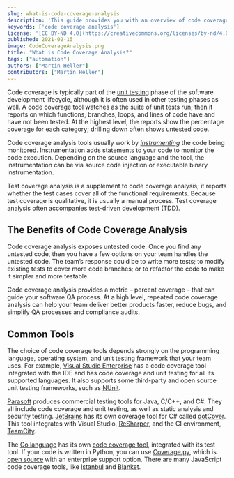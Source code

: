```yaml
---
slug: what-is-code-coverage-analysis
description: 'This guide provides you with an overview of code coverage analysis, a method of exposing untested code which provides a metric that your QA team can use to improve.'
keywords: ['code coverage analysis']
license: '[CC BY-ND 4.0](https://creativecommons.org/licenses/by-nd/4.0)'
published: 2021-02-15
image: CodeCoverageAnalysis.png
title: "What is Code Coverage Analysis?"
tags: ["automation"]
authors: ["Martin Heller"]
contributors: ["Martin Heller"]
---
```

Code coverage is typically part of the [unit testing](/docs/guides/what-is-unit-testing/) phase of the software development lifecycle, although it is often used in other testing phases as well. A code coverage tool watches as the suite of unit tests run; then it reports on which functions, branches, loops, and lines of code have and have not been tested. At the highest level, the reports show the percentage coverage for each category; drilling down often shows untested code.

Code coverage analysis tools usually work by [*instrumenting*](https://en.wikipedia.org/wiki/Instrumentation_(computer_programming)) the code being monitored. Instrumentation adds statements to your code to monitor the code execution. Depending on the source language and the tool, the instrumentation can be via source code injection or executable binary instrumentation.

Test coverage analysis is a supplement to code coverage analysis; it reports whether the test cases cover all of the functional requirements. Because test coverage is qualitative, it is usually a manual process. Test coverage analysis often accompanies test-driven development (TDD).

## The Benefits of Code Coverage Analysis

Code coverage analysis exposes untested code. Once you find any untested code, then you have a few options on your team handles the untested code. The team’s response could be to write more tests; to modify existing tests to cover more code branches; or to refactor the code to make it simpler and more testable.

Code coverage analysis provides a metric – percent coverage – that can guide your software QA process. At a high level, repeated code coverage analysis can help your team deliver better products faster, reduce bugs, and simplify QA processes and compliance audits.

## Common Tools

The choice of code coverage tools depends strongly on the programming language, operating system, and unit testing framework that your team uses. For example, [Visual Studio Enterprise](https://visualstudio.microsoft.com/vs/enterprise/) has a code coverage tool integrated with the IDE and has code coverage and unit testing for all its supported languages. It also supports some third-party and open source unit testing frameworks, such as [NUnit](https://marketplace.visualstudio.com/items?itemName=NUnitDevelopers.NUnit3TestAdapter).

[Parasoft](https://www.parasoft.com/) produces commercial testing tools for Java, C/C++, and C#. They all include code coverage and unit testing, as well as static analysis and security testing. [JetBrains](https://www.jetbrains.com/) has its own coverage tool for C# called [dotCover](https://www.jetbrains.com/help/dotcover/Running_Coverage_Analysis_from_the_Command_LIne.html). This tool integrates with Visual Studio, [ReSharper](https://www.jetbrains.com/resharper/), and the CI environment, [TeamCity](https://www.jetbrains.com/teamcity/).

The [Go language](/docs/guides/beginners-guide-to-go/) has its own [code coverage tool](https://golang.org/cmd/cover/), integrated with its test tool. If your code is written in Python, you can use [Coverage.py](https://coverage.readthedocs.io/), which is [open source](https://github.com/nedbat/coveragepy/) with an enterprise support option. There are many JavaScript code coverage tools, like [Istanbul](https://istanbul.js.org/) and [Blanket](https://www.npmjs.com/package/blanket).

